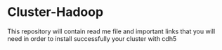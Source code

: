 # Cluster-Hadoop
This repository will contain read me file and important links that you will need in order to install successfully your cluster with cdh5
